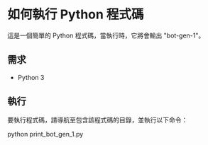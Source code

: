# 如何執行 Python 程式碼

這是一個簡單的 Python 程式碼，當執行時，它將會輸出 "bot-gen-1"。

## 需求

- Python 3

## 執行

要執行程式碼，請導航至包含該程式碼的目錄，並執行以下命令：


python print_bot_gen_1.py